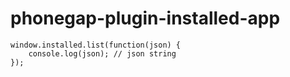 phonegap-plugin-installed-app
=============================

    window.installed.list(function(json) {
        console.log(json); // json string
    });
